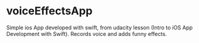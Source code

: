 # voiceEffectsApp

Simple ios App developed with swift, from udacity lesson (Intro to iOS App Development with Swift).
Records voice and adds funny effects.
